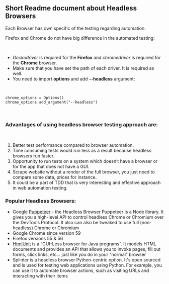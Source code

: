 <h2><b>Short Readme document about Headless Browsers</b></h2>

<p>Each Browser has own specific of the testing regarding automation.</p>

Firefox and Chrome do not have big difference in the automated testing:</p>
<br>
<ul>
<li><i>Geckodriver</i> is required for the <b>Firefox</b> and <i>chromedriver</i> is required for the <b>Chrome</b> browser.</li>
<li>Make sure that you have set the path of each driver. It is required as well.</li>
<li>You need to import <b>options</b> and add <b>--headless</b> argument:</li>
</ul>
<br>

<code>chrome_options = Options()</code>
<br>
<code>chrome_options.add_argument("--headless")</code>

<br>
<h3>Advantages of using <b>headless</b> browser testing approach are:</h3>
<br>
<ol>
   <li>Better test performance compared to browser automation.</li>
   <li>Time consuming tests would run less as a result because headless browsers run faster.</li>
   <li>Opportunity to run tests on a system which doesn’t have a browser or for the app that does not have a GUI.</li>
   <li>Scrape website without a render of the full browser, you just need to compare some data, prices for instance.</li>
   <li>It could be a part of TDD that is very interesting and effective approach in web automation testing.</li>
</ol>

<h3>Popular Headless Browsers:</h3>
<ul>
   <li>Google <a href="https://developers.google.com/web/tools/puppeteer/" target="_blank">Puppeteer</a> - the Headless Browser Puppeteer is a Node library. It gives you a high-level API to control headless Chrome or Chromium over the DevTools Protocol. It also can also be tweaked to use full (non-headless) Chrome or Chromium</li>
   <li>Google Chrome since version 59</li>
   <li>Firefox versions 55 & 56</li>
   <li><a href="http://htmlunit.sourceforge.net/" target="_blank">HtmlUnit</a> is a “GUI-Less browser for Java programs”. It models HTML documents and provides an API that allows you to invoke pages, fill out forms, click links, etc… just like you do in your “normal” browser</li>
   <li>Splinter is a headless browser Python-centric option.  It's open sourced and is used for testing web applications using Python.  For example, you can use it to automate browser actions, such as visiting URLs and interacting with their items</li>
</ul>
